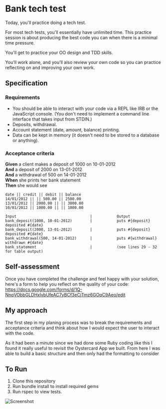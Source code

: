 # Bank tech test

Today, you'll practice doing a tech test.

For most tech tests, you'll essentially have unlimited time.  This practice session is about producing the best code you can when there is a minimal time pressure.

You'll get to practice your OO design and TDD skills.

You'll work alone, and you'll also review your own code so you can practice reflecting on and improving your own work.

## Specification

### Requirements

* You should be able to interact with your code via a REPL like IRB or the JavaScript console.  (You don't need to implement a command line interface that takes input from STDIN.)
* Deposits, withdrawal.
* Account statement (date, amount, balance) printing.
* Data can be kept in memory (it doesn't need to be stored to a database or anything).

### Acceptance criteria

**Given** a client makes a deposit of 1000 on 10-01-2012  
**And** a deposit of 2000 on 13-01-2012  
**And** a withdrawal of 500 on 14-01-2012  
**When** she prints her bank statement  
**Then** she would see

```
date || credit || debit || balance
14/01/2012 || || 500.00 || 2500.00
13/01/2012 || 2000.00 || || 3000.00
10/01/2012 || 1000.00 || || 1000.00
```

```
Input                                 |           Output
bank_deposit(1000, 10-01-2012)        |           puts #{deposit} deposited #{date}
bank_deposit(2000, 13-01-2012)        |           puts #{deposit} deposited #{date}
bank_withdrawal(500, 14-01-2012)      |           puts #{withdrawal} withdrawn #{date}
bank_statement                        |           (see lines 29 - 32 for table output)
```

## Self-assessment

Once you have completed the challenge and feel happy with your solution, here's a form to help you reflect on the quality of your code: https://docs.google.com/forms/d/1Q-NnqVObbGLDHxlvbUfeAC7yBCf3eCjTmz6GOqC9Aeo/edit

## My approach

The first step in my planing process was to break the requirements and acceptance criteria and think about how I would expect the user
to interact with the code.

As it had been a minute since we had done some Ruby coding like this I found it really useful to revisit the Oystercard App we built.
From here I was able to build a basic structure and then only had the formatting to consider



## To Run

1. Clone this repository
2. Run bundle install to install required gems
3. Run rspec to view tests.

![Screenshot](https://user-images.githubusercontent.com/71830424/104337807-c7bd8200-54ed-11eb-9b89-b7ac7aa16dd8.png)
